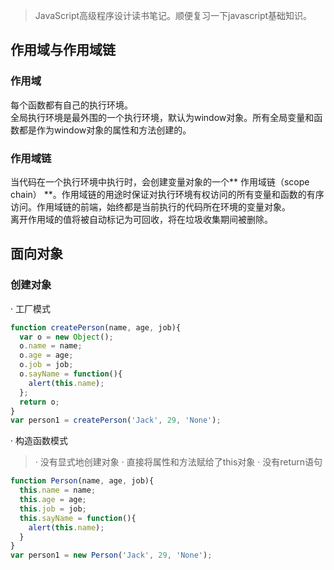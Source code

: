 > JavaScript高级程序设计读书笔记。顺便复习一下javascript基础知识。

## 作用域与作用域链

### 作用域
每个函数都有自己的执行环境。<br>
全局执行环境是最外围的一个执行环境，默认为window对象。所有全局变量和函数都是作为window对象的属性和方法创建的。<br>

### 作用域链

当代码在一个执行环境中执行时，会创建变量对象的一个** 作用域链（scope chain） **。作用域链的用途时保证对执行环境有权访问的所有变量和函数的有序访问。作用域链的前端，始终都是当前执行的代码所在环境的变量对象。<br>
离开作用域的值将被自动标记为可回收，将在垃圾收集期间被删除。

## 面向对象

### 创建对象
· 工厂模式
```javascript
function createPerson(name, age, job){
  var o = new Object();
  o.name = name;
  o.age = age;
  o.job = job;
  o.sayName = function(){
    alert(this.name);
  };
  return o;
}
var person1 = createPerson('Jack', 29, 'None');
```
· 构造函数模式
> · 没有显式地创建对象
> · 直接将属性和方法赋给了this对象
> · 没有return语句
```javascript
function Person(name, age, job){
  this.name = name;
  this.age = age;
  this.job = job;
  this.sayName = function(){
    alert(this.name);
  }
}
var person1 = new Person('Jack', 29, 'None');
```